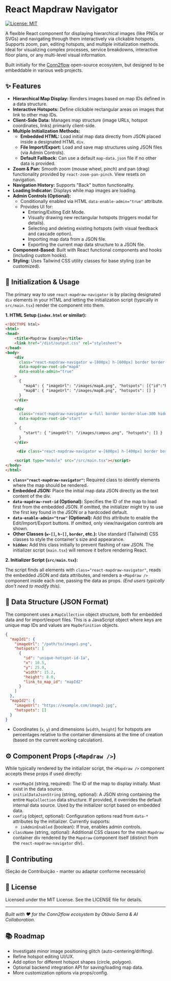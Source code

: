 # React Mapdraw Navigator

[![License: MIT](https://img.shields.io/badge/License-MIT-yellow.svg)](https://opensource.org/licenses/MIT)

A flexible React component for displaying hierarchical images (like PNGs or SVGs) and navigating through them interactively via clickable hotspots. Supports zoom, pan, editing hotspots, and multiple initialization methods. Ideal for visualizing complex processes, service breakdowns, interactive floor plans, or any multi-level visual information.

Built initially for the [Conn2flow](https://conn2flow.com) open-source ecosystem, but designed to be embeddable in various web projects.

## ✨ Features

* **Hierarchical Map Display:** Renders images based on map IDs defined in a data structure.
* **Interactive Hotspots:** Define clickable rectangular areas on images that link to other map IDs.
* **Client-Side Data:** Manages map structure (image URLs, hotspot coordinates, links) primarily client-side.
* **Multiple Initialization Methods:**
    * **Embedded HTML:** Load initial map data directly from JSON placed inside a designated HTML `div`.
    * **File Import/Export:** Load and save map structures using JSON files (via Admin Controls).
    * **Default Fallback:** Can use a default `map-data.json` file if no other data is provided.
* **Zoom & Pan:** Smooth zoom (mouse wheel, pinch) and pan (drag) functionality provided by `react-zoom-pan-pinch`. View resets on navigation.
* **Navigation History:** Supports "Back" button functionality.
* **Loading Indicator:** Displays while map images are loading.
* **Admin Controls (Optional):**
    * Conditionally enabled via HTML `data-enable-admin="true"` attribute.
    * Provides UI for:
        * Entering/Exiting Edit Mode.
        * Visually drawing new rectangular hotspots (triggers modal for details).
        * Selecting and deleting existing hotspots (with visual feedback and cascade option).
        * Importing map data from a JSON file.
        * Exporting the current map data structure to a JSON file.
* **Component-Based:** Built with React functional components and hooks (including custom hooks).
* **Styling:** Uses Tailwind CSS utility classes for base styling (can be customized).

## 🚀 Initialization & Usage

The primary way to use `react-mapdraw-navigator` is by placing designated `div` elements in your HTML and letting the initialization script (typically in `src/main.tsx`) render the component into them.

**1. HTML Setup (`index.html` or similar):**

```HTML
<!DOCTYPE html>
<html>
<head>
    <title>Mapdraw Example</title>
    <link href="/dist/output.css" rel="stylesheet">
</head>
<body>
    <div
      class="react-mapdraw-navigator w-[800px] h-[600px] border border-gray-300 hidden"
      data-mapdraw-root-id="mapA"
      data-enable-admin="true"
    >
      {
        "mapA": { "imageUrl": "/images/mapA.png", "hotspots": [{"id":"hsA1","x":10,"y":20,"width":15,"height":10,"link_to_map_id":"mapB"}] },
        "mapB": { "imageUrl": "/images/mapB.png", "hotspots": [] }
      }
    </div>

    <div
      class="react-mapdraw-navigator w-full border border-blue-300 hidden"
      data-mapdraw-root-id="start"
    >
      {
        "start": { "imageUrl": "/images/campus.png", "hotspots": [] }
      }
    </div>

     <div class="react-mapdraw-navigator w-[600px] h-[400px] border border-green-300 hidden"></div>

    <script type="module" src="/src/main.tsx"></script>
</body>
</html>
```

* **`class="react-mapdraw-navigator"`:** Required class to identify elements where the map should be rendered.
* **Embedded JSON:** Place the initial map data JSON directly as the text content of the div.
* **`data-mapdraw-root-id` (Optional):** Specifies the ID of the map to load first from the embedded JSON. If omitted, the initializer might try to use the first key found in the JSON or a hardcoded default.
* **`data-enable-admin="true"` (Optional):** Add this attribute to enable the Edit/Import/Export buttons. If omitted, only view/navigation controls are shown.
* **Other Classes (`w-[]`, `h-[]`, `border`, etc.):** Use standard (Tailwind) CSS classes to style the container's size and appearance.
* **`hidden`:** Add this class initially to prevent flashing of raw JSON. The initializer script (`main.tsx`) will remove it before rendering React.

**2. Initializer Script (`src/main.tsx`):**

The script finds all elements with `class="react-mapdraw-navigator"`, reads the embedded JSON and data attributes, and renders a `<Mapdraw />` component inside each one, passing the data as props. *(End users typically don't need to modify this).*

## 💾 Data Structure (JSON Format)

The component uses a `MapCollection` object structure, both for embedded data and for import/export files. This is a JavaScript object where keys are unique map IDs and values are `MapDefinition` objects.

```JSON
{
  "mapId1": {
    "imageUrl": "/path/to/image1.png",
    "hotspots": [
      {
        "id": "unique-hotspot-id-1a",
        "x": 10.5,
        "y": 25.0,
        "width": 15.2,
        "height": 8.0,
        "link_to_map_id": "mapId2"
      }
    ]
  },
  "mapId2": {
    "imageUrl": "https://example.com/image2.jpg",
    "hotspots": []
  }
}
```

* Coordinates (`x`, `y`) and dimensions (`width`, `height`) for hotspots are percentages relative to the container dimensions at the time of creation (based on the current working calculation).

## ⚙️ Component Props (`<Mapdraw />`)

While typically rendered by the initializer script, the `<Mapdraw />` component accepts these props if used directly:

* `rootMapId` (string, required): The ID of the map to display initially. Must exist in the data source.
* `initialDataJsonString` (string, optional): A JSON string containing the entire `MapCollection` data structure. If provided, it overrides the default internal data source. Used by the initializer script based on embedded data.
* `config` (object, optional): Configuration options read from `data-*` attributes by the initializer. Currently supports:
    * `isAdminEnabled` (boolean): If true, enables admin controls.
* `className` (string, optional): Additional CSS classes for the main `Mapdraw` container div rendered *by* the `Mapdraw` component itself (distinct from the `react-mapdraw-navigator` div).

## 🤝 Contributing

(Seção de Contribuição - manter ou adaptar conforme necessário)

## 📄 License

Licensed under the MIT License. See the LICENSE file for details.

---

*Built with ❤️ for the Conn2flow ecosystem by Otávio Serra & AI Collaboration.*

## 📚 Roadmap

* Investigate minor image positioning glitch (auto-centering/drifting).
* Refine hotspot editing UI/UX.
* Add option for different hotspot shapes (circle, polygon).
* Optional backend integration API for saving/loading map data.
* More customization options via props/config.